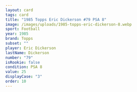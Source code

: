 ```yaml
---
layout: card
tags: card
title: "1985 Topps Eric Dickerson #79 PSA 8"
image: /images/uploads/1985-topps-eric-dickerson-8.webp
sport: Football
year: 1985
brand: Topps
subset: ""
player: Eric Dickerson
lastName: Dickerson
number: "79"
isRookie: false
condition: PSA 8
value: 25
displayCase: "3"
order: 10
---
```

